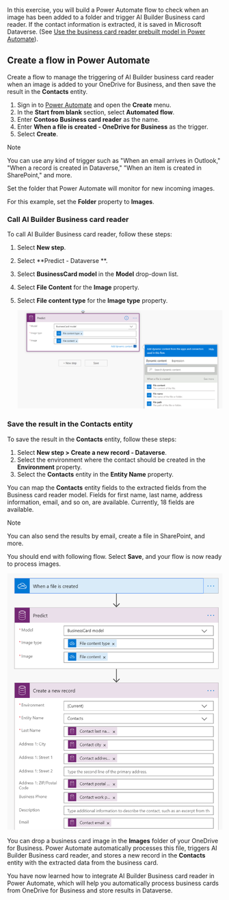 In this exercise, you will build a Power Automate flow to check when an image has been added to a folder and trigger AI Builder Business card reader. If the contact information is extracted, it is saved in Microsoft Dataverse. (See [Use the business card reader prebuilt model in Power Automate](https://docs.microsoft.com/ai-builder/flow-business-card-reader/?azure-portal=true)).

## Create a flow in Power Automate

Create a flow to manage the triggering of AI Builder business card reader when an image is added to your OneDrive for Business, and then save the result in the **Contacts** entity.

1. Sign in to [Power Automate](https://flow.microsoft.com/?azure-portal=true) and open the **Create** menu.
2. In the **Start from blank** section, select **Automated flow**.
3. Enter **Contoso Business card reader** as the name.
4. Enter **When a file is created - OneDrive for Business** as the trigger.
5. Select **Create**.

> [!NOTE]
> You can use any kind of trigger such as "When an email arrives in Outlook," "When a record is created in Dataverse," "When an item is created in SharePoint," and more.

Set the folder that Power Automate will monitor for new incoming images.

For this example, set the **Folder** property to **Images**.

### Call AI Builder Business card reader

To call AI Builder Business card reader, follow these steps:

1. Select **New step**.
2. Select **Predict - Dataverse **.
3. Select **BusinessCard model** in the **Model** drop-down list.
4. Select **File Content** for the **Image** property.
5. Select **File content type** for the **Image type** property.

    ![Screenshot of the Predict step with Image type and Image options filled in.](../media/image7.png)

### Save the result in the Contacts entity

To save the result in the **Contacts** entity, follow these steps:

1. Select **New step > Create a new record - Dataverse**.
2. Select the environment where the contact should be created in the **Environment** property.
3. Select the **Contacts** entity in the **Entity Name** property.

You can map the **Contacts** entity fields to the extracted fields from the Business card reader model. Fields for first name, last name, address information, email, and so on, are available. Currently, 18 fields are available.

> [!NOTE]
> You can also send the results by email, create a file in SharePoint, and more.

You should end with following flow. Select **Save**, and your flow is now ready to process images.

![Example of a flow with When a file is created, Predict, and Create a new record steps.](../media/image8.png)

You can drop a business card image in the **Images** folder of your OneDrive for Business. Power Automate automatically processes this file, triggers AI Builder Business card reader, and stores a new record in the **Contacts** entity with the extracted data from the business card.

You have now learned how to integrate AI Builder Business card reader in Power Automate, which will help you automatically process business cards from OneDrive for Business and store results in Dataverse.
